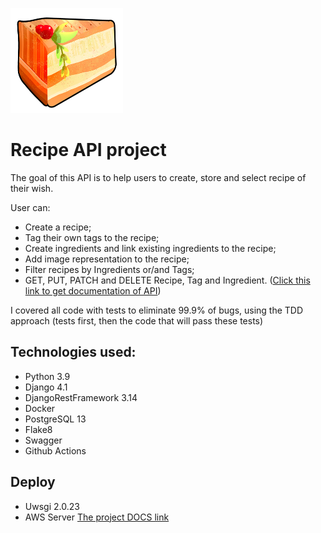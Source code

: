 ![Logo of the recipe project](cake%20(logo).png)

# Recipe API project

The goal of this API is to help users to create, store and select recipe of their wish.

User can:
- Create a recipe;
- Tag their own tags to the recipe;
- Create ingredients and link existing ingredients to the recipe;
- Add image representation to the recipe;
- Filter recipes by Ingredients or/and Tags;
- GET, PUT, PATCH and DELETE Recipe, Tag and Ingredient.
([Click this link to get documentation of API](ec2-16-171-11-29.eu-north-1.compute.amazonaws.com/api/docs))   

I covered all code with tests to eliminate 99.9% of bugs, using the TDD approach (tests first, then the code that will pass these tests)

## Technologies used:

- Python 3.9
- Django 4.1
- DjangoRestFramework 3.14
- Docker
- PostgreSQL 13
- Flake8
- Swagger 
- Github Actions

## Deploy

- Uwsgi 2.0.23
- AWS Server
[The project DOCS link](ec2-16-171-11-29.eu-north-1.compute.amazonaws.com/api/docs)
